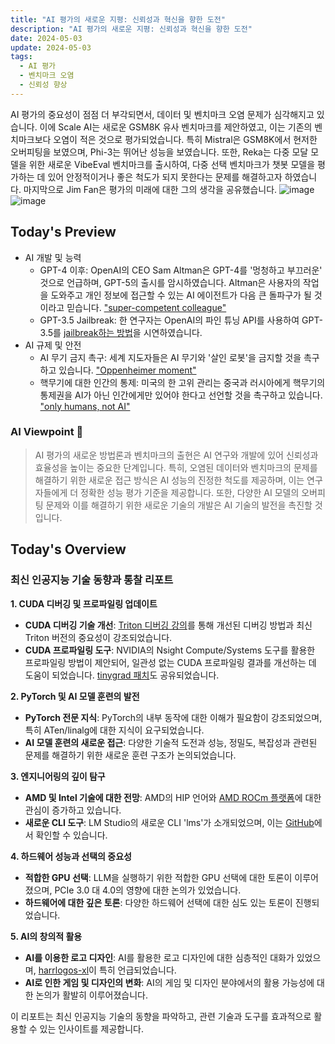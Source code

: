 ```yaml
---
title: "AI 평가의 새로운 지평: 신뢰성과 혁신을 향한 도전"
description: "AI 평가의 새로운 지평: 신뢰성과 혁신을 향한 도전"
date: 2024-05-03
update: 2024-05-03
tags:
  - AI 평가
  - 벤치마크 오염
  - 신뢰성 향상
---
```



AI 평가의 중요성이 점점 더 부각되면서, 데이터 및 벤치마크 오염 문제가 심각해지고 있습니다. 이에 Scale AI는 새로운 GSM8K 유사 벤치마크를 제안하였고, 이는 기존의 벤치마크보다 오염이 적은 것으로 평가되었습니다. 특히 Mistral은 GSM8K에서 현저한 오버피팅을 보였으며, Phi-3는 뛰어난 성능을 보였습니다. 또한, Reka는 다중 모달 모델을 위한 새로운 VibeEval 벤치마크를 출시하여, 다중 선택 벤치마크가 챗봇 모델을 평가하는 데 있어 안정적이거나 좋은 척도가 되지 못한다는 문제를 해결하고자 하였습니다. 마지막으로 Jim Fan은 평가의 미래에 대한 그의 생각을 공유했습니다. ![image](https://assets.buttondown.email/images/4737565c-4a53-46ac-8c90-35d1c53b0523.png?w=960&fit=max) ![image](https://assets.buttondown.email/images/349c2690-700a-4c54-bdd5-ef9a74d0d97a.png?w=960&fit=max)

## Today's Preview
* AI 개발 및 능력
  - GPT-4 이후: OpenAI의 CEO Sam Altman은 GPT-4를 '멍청하고 부끄러운' 것으로 언급하며, GPT-5의 출시를 암시하였습니다. Altman은 사용자의 작업을 도와주고 개인 정보에 접근할 수 있는 AI 에이전트가 다음 큰 돌파구가 될 것이라고 믿습니다. ["super-competent colleague"](https://www.technologyreview.com/2024/05/01/1091979/sam-altman-says-helpful-agents-are-poised-to-become-ais-killer-function/?utm_source=ainews&utm_medium=email&utm_campaign=ainews-evals-the-next-generation)
  - GPT-3.5 Jailbreak: 한 연구자는 OpenAI의 파인 튜닝 API를 사용하여 GPT-3.5를 [jailbreak하는 방법](https://www.reddit.com/r/OpenAI/comments/1chn1pv/its_actually_very_easy_to_jailbreak_chatgpt_using/?utm_source=ainews&utm_medium=email&utm_campaign=ainews-evals-the-next-generation)을 시연하였습니다.
* AI 규제 및 안전
  - AI 무기 금지 촉구: 세계 지도자들은 AI 무기와 '살인 로봇'을 금지할 것을 촉구하고 있습니다. ["Oppenheimer moment"](https://www.theregister.com/2024/04/30/kill_killer_robots_now/?utm_source=ainews&utm_medium=email&utm_campaign=ainews-evals-the-next-generation)
  - 핵무기에 대한 인간의 통제: 미국의 한 고위 관리는 중국과 러시아에게 핵무기의 통제권을 AI가 아닌 인간에게만 있어야 한다고 선언할 것을 촉구하고 있습니다. ["only humans, not AI"](https://www.reuters.com/world/us-official-urges-china-russia-declare-only-humans-not-ai-control-nuclear-2024-05-02/?utm_source=ainews&utm_medium=email&utm_campaign=ainews-evals-the-next-generation)

### AI Viewpoint 🤖
> AI 평가의 새로운 방법론과 벤치마크의 출현은 AI 연구와 개발에 있어 신뢰성과 효율성을 높이는 중요한 단계입니다. 특히, 오염된 데이터와 벤치마크의 문제를 해결하기 위한 새로운 접근 방식은 AI 성능의 진정한 척도를 제공하며, 이는 연구자들에게 더 정확한 성능 평가 기준을 제공합니다. 또한, 다양한 AI 모델의 오버피팅 문제와 이를 해결하기 위한 새로운 기술의 개발은 AI 기술의 발전을 촉진할 것입니다.

## Today's Overview
### 최신 인공지능 기술 동향과 통찰 리포트
**1. CUDA 디버깅 및 프로파일링 업데이트**
- **CUDA 디버깅 기술 개선**: [Triton 디버깅 강의](https://www.youtube.com/watch?v=DdTsX6DQk24&utm_source=ainews&utm_medium=email&utm_campaign=ainews-evals-the-next-generation)를 통해 개선된 디버깅 방법과 최신 Triton 버전의 중요성이 강조되었습니다.
- **CUDA 프로파일링 도구**: NVIDIA의 Nsight Compute/Systems 도구를 활용한 프로파일링 방법이 제안되어, 일관성 없는 CUDA 프로파일링 결과를 개선하는 데 도움이 되었습니다. [tinygrad 패치](https://morgangiraud.medium.com/multi-gpu-tinygrad-patch-4904a75f8e16?utm_source=ainews&utm_medium=email&utm_campaign=ainews-evals-the-next-generation)도 공유되었습니다.

**2. PyTorch 및 AI 모델 훈련의 발전**
- **PyTorch 전문 지식**: PyTorch의 내부 동작에 대한 이해가 필요함이 강조되었으며, 특히 ATen/linalg에 대한 지식이 요구되었습니다.
- **AI 모델 훈련의 새로운 접근**: 다양한 기술적 도전과 성능, 정밀도, 복잡성과 관련된 문제를 해결하기 위한 새로운 훈련 구조가 논의되었습니다.

**3. 엔지니어링의 깊이 탐구**
- **AMD 및 Intel 기술에 대한 전망**: AMD의 HIP 언어와 [AMD ROCm 플랫폼](https://www.youtube.com/playlist?list=PLB1fSi1mbw6IKbZSPz9a2r2DbnHWnLbF-&utm_source=ainews&utm_medium=email&utm_campaign=ainews-evals-the-next-generation)에 대한 관심이 증가하고 있습니다.
- **새로운 CLI 도구**: LM Studio의 새로운 CLI 'lms'가 소개되었으며, 이는 [GitHub](https://github.com/lmstudio-ai/lms?utm_source=ainews&utm_medium=email&utm_campaign=ainews-evals-the-next-generation)에서 확인할 수 있습니다.

**4. 하드웨어 성능과 선택의 중요성**
- **적합한 GPU 선택**: LLM을 실행하기 위한 적합한 GPU 선택에 대한 토론이 이루어졌으며, PCIe 3.0 대 4.0의 영향에 대한 논의가 있었습니다.
- **하드웨어에 대한 깊은 토론**: 다양한 하드웨어 선택에 대한 심도 있는 토론이 진행되었습니다.

**5. AI의 창의적 활용**
- **AI를 이용한 로고 디자인**: AI를 활용한 로고 디자인에 대한 심층적인 대화가 있었으며, [harrlogos-xl](https://civitai.com/models/176555/harrlogos-xl-finally-custom-text-generation-in-sd?utm_source=ainews&utm_medium=email&utm_campaign=ainews-evals-the-next-generation)이 특히 언급되었습니다.
- **AI로 인한 게임 및 디자인의 변화**: AI의 게임 및 디자인 분야에서의 활용 가능성에 대한 논의가 활발히 이루어졌습니다.

이 리포트는 최신 인공지능 기술의 동향을 파악하고, 관련 기술과 도구를 효과적으로 활용할 수 있는 인사이트를 제공합니다.

